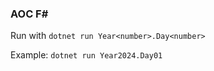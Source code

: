 ### AOC F#

Run with ```dotnet run Year<number>.Day<number>```

Example: ```dotnet run Year2024.Day01```